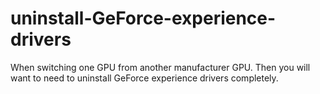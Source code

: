 # uninstall-GeForce-experience-drivers
When switching one GPU from another manufacturer GPU. Then you will want to need to uninstall GeForce experience drivers completely.
